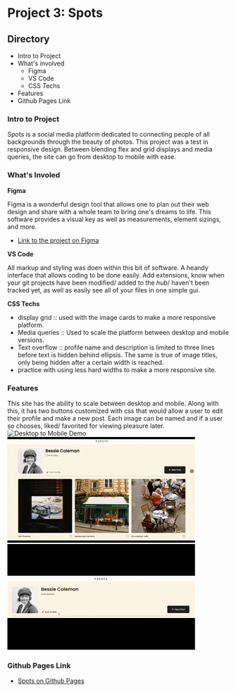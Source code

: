 # Project 3: Spots

## Directory 

* Intro to Project
* What's involved  
  * Figma  
  * VS Code
  * CSS Techs 
* Features  
* Github Pages Link

### Intro to Project
  
Spots is a social media platform dedicated to connecting people of all backgrounds through the beauty of photos.
This project was a test in responsive design. Between blending flex and grid displays and media queries, the site can go from desktop to mobile with ease. 

### What's Involed

  
**Figma**  
  
Figma is a wonderful design tool that allows one to plan out their web design and share with a whole team to bring one's dreams to life. This software provides a visual key as well as measurements, element sizings, and more.
* [Link to the project on Figma](https://www.figma.com/file/BBNm2bC3lj8QQMHlnqRsga/Sprint-3-Project-%E2%80%94-Spots?type=design&node-id=2%3A60&mode=design&t=afgNFybdorZO6cQo-1)  
  
**VS Code**  
  
  All markup and styling was doen within this bit of software. A heandy interface that allows coding to be done easily. Add extensions, know when your git projects have been modified/ added to the *hub*/ haven't been tracked yet, as well as easily see all of your files in one simple gui.

**CSS Techs**

* display grid :: used with the image cards to make a more responsive platform.
* Media queries :: Used to scale the platform between desktop and mobile versions.
* Text overflow :: profile name and description is limited to three lines before text is hidden behind ellipsis. The same is true of image titles, only being hidden after a certain width is reached.
* practice with using less hard widths to make a more responsive site.

### Features

This site has the ability to scale between desktop and mobile. Along with this, it has two buttons customized with css that would allow a user to edit their profile and make a new post. Each image can be named and if a user so chooses, liked/ favorited for viewing pleasure later. 
![Desktop to Mobile Demo](./images/demo/Desktop_to_Mobile.gif)
![Desktop scroll](./images/demo/Scroll.gif)
![Hover Demo](./images/demo/Hover_Demo.gif)

### Github Pages Link

* [Spots on Github Pages](https://hellnwo.github.io/se_project_spots/)